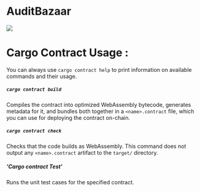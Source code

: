 # **AuditBazaar**

![](https://github-production-user-asset-6210df.s3.amazonaws.com/106224868/255558416-ca967656-dd48-47ac-8d95-d48699ecdd58.svg)


# Cargo Contract Usage : 
You can always use `cargo contract help` to print information on available
commands and their usage.

##### `cargo contract build`

Compiles the contract into optimized WebAssembly bytecode, generates metadata for it,
and bundles both together in a `<name>.contract` file, which you can use for
deploying the contract on-chain.

##### `cargo contract check`

Checks that the code builds as WebAssembly. This command does not output any `<name>.contract`
artifact to the `target/` directory.

##### 'Cargo contract Test'

Runs the unit test cases for the specified contract.
